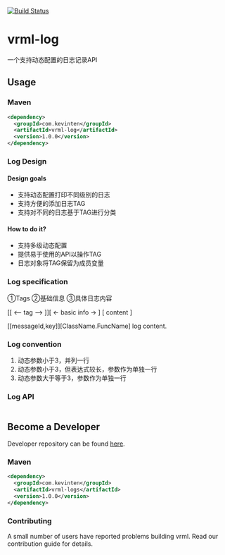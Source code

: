 [![Build Status](https://travis-ci.org/vavr-io/vavr-gson.svg?branch=master)](https://travis-ci.org/vavr-io/vavr-gson)

# vrml-log

一个支持动态配置的日志记录API

## Usage

### Maven

```xml
<dependency>
  <groupId>com.kevinten</groupId>
  <artifactId>vrml-log</artifactId>
  <version>1.0.0</version>
</dependency>
```

### Log Design

#### Design goals

* 支持动态配置打印不同级别的日志
* 支持方便的添加日志TAG
* 支持对不同的日志基于TAG进行分类

#### How to do it?

* 支持多级动态配置
* 提供易于使用的API以操作TAG
* 日志对象将TAG保留为成员变量

### Log specification

①Tags ②基础信息 ③具体日志内容
  
[[ <-- tag --> ]][ <- basic info -> ] [ content ]

[[messageId,key]][ClassName.FuncName] log content.

### Log convention 
  
1. 动态参数小于3，并列一行
2. 动态参数小于3，但表达式较长，参数作为单独一行
3. 动态参数大于等于3，参数作为单独一行

### Log API

```java
```

## Become a Developer

Developer repository can be found [here](https://github.com/kevinten10/vrml/tree/develop/vrml-request).

### Maven

```xml
<dependency>
  <groupId>com.kevinten</groupId>
  <artifactId>vrml-logs</artifactId>
  <version>1.0.0</version>
</dependency>
```

### Contributing

A small number of users have reported problems building vrml. Read our contribution guide for details.